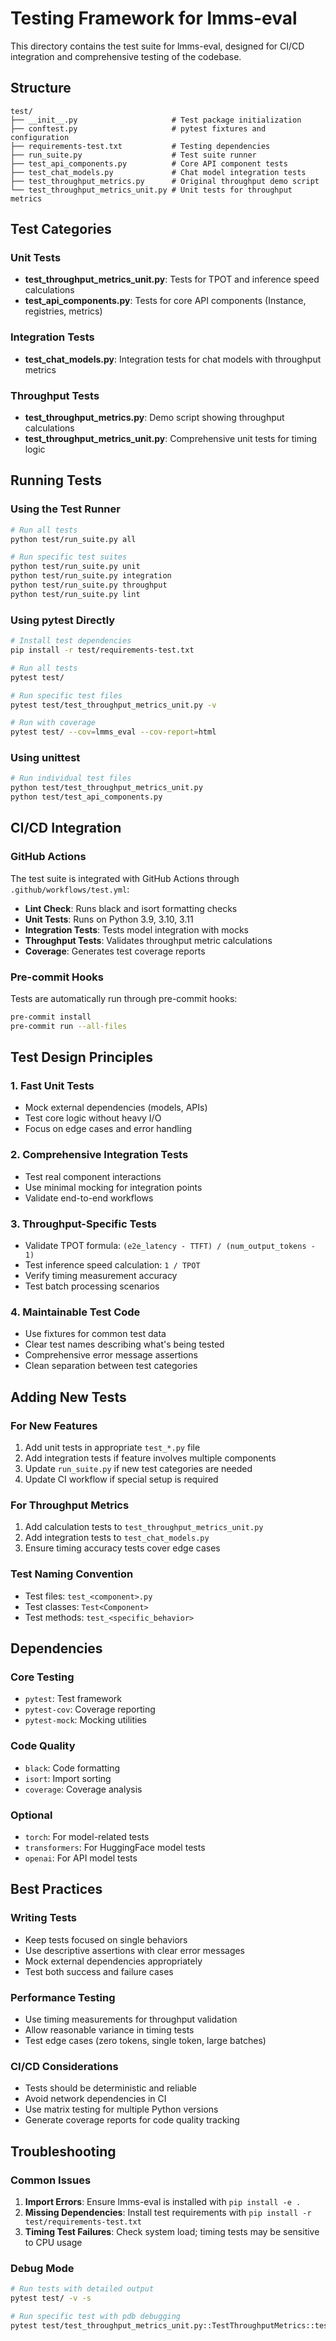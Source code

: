 # Testing Framework for lmms-eval

This directory contains the test suite for lmms-eval, designed for CI/CD integration and comprehensive testing of the codebase.

## Structure

```
test/
├── __init__.py                     # Test package initialization
├── conftest.py                     # pytest fixtures and configuration
├── requirements-test.txt           # Testing dependencies
├── run_suite.py                    # Test suite runner
├── test_api_components.py          # Core API component tests
├── test_chat_models.py             # Chat model integration tests
├── test_throughput_metrics.py      # Original throughput demo script
└── test_throughput_metrics_unit.py # Unit tests for throughput metrics
```

## Test Categories

### Unit Tests
- **test_throughput_metrics_unit.py**: Tests for TPOT and inference speed calculations
- **test_api_components.py**: Tests for core API components (Instance, registries, metrics)

### Integration Tests
- **test_chat_models.py**: Integration tests for chat models with throughput metrics

### Throughput Tests
- **test_throughput_metrics.py**: Demo script showing throughput calculations
- **test_throughput_metrics_unit.py**: Comprehensive unit tests for timing logic

## Running Tests

### Using the Test Runner
```bash
# Run all tests
python test/run_suite.py all

# Run specific test suites
python test/run_suite.py unit
python test/run_suite.py integration
python test/run_suite.py throughput
python test/run_suite.py lint
```

### Using pytest Directly
```bash
# Install test dependencies
pip install -r test/requirements-test.txt

# Run all tests
pytest test/

# Run specific test files
pytest test/test_throughput_metrics_unit.py -v

# Run with coverage
pytest test/ --cov=lmms_eval --cov-report=html
```

### Using unittest
```bash
# Run individual test files
python test/test_throughput_metrics_unit.py
python test/test_api_components.py
```

## CI/CD Integration

### GitHub Actions
The test suite is integrated with GitHub Actions through `.github/workflows/test.yml`:

- **Lint Check**: Runs black and isort formatting checks
- **Unit Tests**: Runs on Python 3.9, 3.10, 3.11
- **Integration Tests**: Tests model integration with mocks
- **Throughput Tests**: Validates throughput metric calculations
- **Coverage**: Generates test coverage reports

### Pre-commit Hooks
Tests are automatically run through pre-commit hooks:
```bash
pre-commit install
pre-commit run --all-files
```

## Test Design Principles

### 1. Fast Unit Tests
- Mock external dependencies (models, APIs)
- Test core logic without heavy I/O
- Focus on edge cases and error handling

### 2. Comprehensive Integration Tests
- Test real component interactions
- Use minimal mocking for integration points
- Validate end-to-end workflows

### 3. Throughput-Specific Tests
- Validate TPOT formula: `(e2e_latency - TTFT) / (num_output_tokens - 1)`
- Test inference speed calculation: `1 / TPOT`
- Verify timing measurement accuracy
- Test batch processing scenarios

### 4. Maintainable Test Code
- Use fixtures for common test data
- Clear test names describing what's being tested
- Comprehensive error message assertions
- Clean separation between test categories

## Adding New Tests

### For New Features
1. Add unit tests in appropriate `test_*.py` file
2. Add integration tests if feature involves multiple components
3. Update `run_suite.py` if new test categories are needed
4. Update CI workflow if special setup is required

### For Throughput Metrics
1. Add calculation tests to `test_throughput_metrics_unit.py`
2. Add integration tests to `test_chat_models.py`
3. Ensure timing accuracy tests cover edge cases

### Test Naming Convention
- Test files: `test_<component>.py`
- Test classes: `Test<Component>`
- Test methods: `test_<specific_behavior>`

## Dependencies

### Core Testing
- `pytest`: Test framework
- `pytest-cov`: Coverage reporting
- `pytest-mock`: Mocking utilities

### Code Quality
- `black`: Code formatting
- `isort`: Import sorting
- `coverage`: Coverage analysis

### Optional
- `torch`: For model-related tests
- `transformers`: For HuggingFace model tests
- `openai`: For API model tests

## Best Practices

### Writing Tests
- Keep tests focused on single behaviors
- Use descriptive assertions with clear error messages
- Mock external dependencies appropriately
- Test both success and failure cases

### Performance Testing
- Use timing measurements for throughput validation
- Allow reasonable variance in timing tests
- Test edge cases (zero tokens, single token, large batches)

### CI/CD Considerations
- Tests should be deterministic and reliable
- Avoid network dependencies in CI
- Use matrix testing for multiple Python versions
- Generate coverage reports for code quality tracking

## Troubleshooting

### Common Issues
1. **Import Errors**: Ensure lmms-eval is installed with `pip install -e .`
2. **Missing Dependencies**: Install test requirements with `pip install -r test/requirements-test.txt`
3. **Timing Test Failures**: Check system load; timing tests may be sensitive to CPU usage

### Debug Mode
```bash
# Run tests with detailed output
pytest test/ -v -s

# Run specific test with pdb debugging
pytest test/test_throughput_metrics_unit.py::TestThroughputMetrics::test_tpot_calculation -v -s --pdb
```